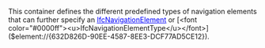 This container defines the different predefined types of navigation elements that can further specify an [<font color="#0000ff"><u>IfcNavigationElement</u></font>]($element://{E6389D41-97AA-4ac4-A99A-65EE4D25A189}) or [<font color="#0000ff"><u>IfcNavigationElementType</u></font>]($element://{632D826D-90EE-4587-8EE3-DCF77AD5CE12}).
